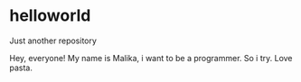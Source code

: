 # helloworld
Just another repository

Hey, everyone!
My name is Malika, i want to be a programmer. So i try. 
Love pasta.
